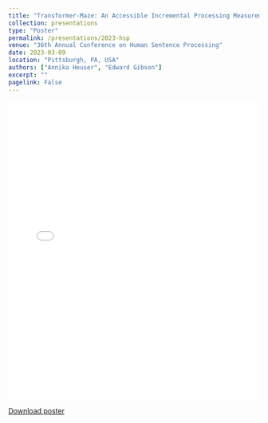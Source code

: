 ```yaml
---
title: "Transformer-Maze: An Accessible Incremental Processing Measurement Tool"
collection: presentations
type: "Poster"
permalink: /presentations/2023-hsp
venue: "36th Annual Conference on Human Sentence Processing"
date: 2023-03-09
location: "Pittsburgh, PA, USA"
authors: ["Annika Heuser", "Edward Gibson"]
excerpt: ""
pagelink: False
---
```


<iframe
  src="/files/HSPPoster.pdf"
  width="100%"
  height="600px"
  style="border: none;">
</iframe>

<a href="/files/HSPPoster.pdf">Download poster</a>